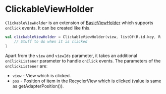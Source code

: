 # ClickableViewHolder
`ClickableViewHolder` is an extension of [BasicViewHolder](https://github.com/corphish/widgets-ktx/blob/master/widgets-ktx/docs/BasicViewHolder.md) which supports `onClick` events. It can be created like this.
```kotlin
val clickableViewHolder = ClickableViewHolder(view, listOf(R.id.key, R.id.value)) { view, pos ->
    // Stuff to do when it is clicked
}
```
Apart from the `view` and `viewIds` parameter, it takes an additional `onClickListener` parameter to handle `onClick` events.
The parameters of the `onClickListener` are:
-  `view` - View which is clicked.
-  `pos` - Position of item in the RecyclerView which is clicked (value is same as getAdapterPosition()).